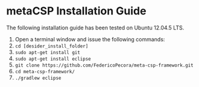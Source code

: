 # metaCSP Installation Guide
The following installation guide has been tested on Ubuntu 12.04.5 LTS.

1. Open a terminal window and issue the following commands:
2. `cd [desider_install_folder]`
3. `sudo apt-get install git`
4. `sudo apt-get install eclipse`
5. `git clone https://github.com/FedericoPecora/meta-csp-framework.git`
6. `cd meta-csp-framework/`
7. `./gradlew eclipse`
